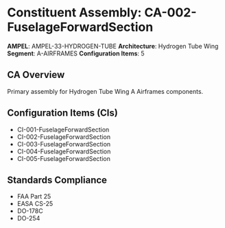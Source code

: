 # Constituent Assembly: CA-002-FuselageForwardSection

**AMPEL**: AMPEL-33-HYDROGEN-TUBE
**Architecture**: Hydrogen Tube Wing
**Segment**: A-AIRFRAMES
**Configuration Items**: 5

## CA Overview
Primary assembly for Hydrogen Tube Wing A Airframes components.

## Configuration Items (CIs)
- CI-001-FuselageForwardSection
- CI-002-FuselageForwardSection
- CI-003-FuselageForwardSection
- CI-004-FuselageForwardSection
- CI-005-FuselageForwardSection

## Standards Compliance
- FAA Part 25
- EASA CS-25
- DO-178C
- DO-254

